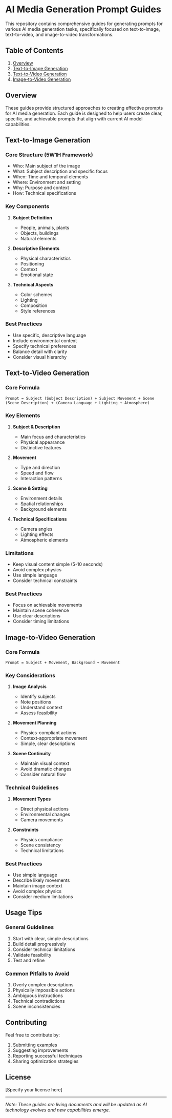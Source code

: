 # AI Media Generation Prompt Guides

This repository contains comprehensive guides for generating prompts for various AI media generation tasks, specifically focused on text-to-image, text-to-video, and image-to-video transformations.

## Table of Contents
1. [Overview](#overview)
2. [Text-to-Image Generation](#text-to-image-generation)
3. [Text-to-Video Generation](#text-to-video-generation)
4. [Image-to-Video Generation](#image-to-video-generation)

## Overview

These guides provide structured approaches to creating effective prompts for AI media generation. Each guide is designed to help users create clear, specific, and achievable prompts that align with current AI model capabilities.

## Text-to-Image Generation

### Core Structure (5W1H Framework)
- Who: Main subject of the image
- What: Subject description and specific focus
- When: Time and temporal elements
- Where: Environment and setting
- Why: Purpose and context
- How: Technical specifications

### Key Components
1. **Subject Definition**
   - People, animals, plants
   - Objects, buildings
   - Natural elements

2. **Descriptive Elements**
   - Physical characteristics
   - Positioning
   - Context
   - Emotional state

3. **Technical Aspects**
   - Color schemes
   - Lighting
   - Composition
   - Style references

### Best Practices
- Use specific, descriptive language
- Include environmental context
- Specify technical preferences
- Balance detail with clarity
- Consider visual hierarchy

## Text-to-Video Generation

### Core Formula
```
Prompt = Subject (Subject Description) + Subject Movement + Scene (Scene Description) + (Camera Language + Lighting + Atmosphere)
```

### Key Elements

1. **Subject & Description**
   - Main focus and characteristics
   - Physical appearance
   - Distinctive features

2. **Movement**
   - Type and direction
   - Speed and flow
   - Interaction patterns

3. **Scene & Setting**
   - Environment details
   - Spatial relationships
   - Background elements

4. **Technical Specifications**
   - Camera angles
   - Lighting effects
   - Atmospheric elements

### Limitations
- Keep visual content simple (5-10 seconds)
- Avoid complex physics
- Use simple language
- Consider technical constraints

### Best Practices
- Focus on achievable movements
- Maintain scene coherence
- Use clear descriptions
- Consider timing limitations

## Image-to-Video Generation

### Core Formula
```
Prompt = Subject + Movement, Background + Movement
```

### Key Considerations

1. **Image Analysis**
   - Identify subjects
   - Note positions
   - Understand context
   - Assess feasibility

2. **Movement Planning**
   - Physics-compliant actions
   - Context-appropriate movement
   - Simple, clear descriptions

3. **Scene Continuity**
   - Maintain visual context
   - Avoid dramatic changes
   - Consider natural flow

### Technical Guidelines

1. **Movement Types**
   - Direct physical actions
   - Environmental changes
   - Camera movements

2. **Constraints**
   - Physics compliance
   - Scene consistency
   - Technical limitations

### Best Practices
- Use simple language
- Describe likely movements
- Maintain image context
- Avoid complex physics
- Consider medium limitations

## Usage Tips

### General Guidelines
1. Start with clear, simple descriptions
2. Build detail progressively
3. Consider technical limitations
4. Validate feasibility
5. Test and refine

### Common Pitfalls to Avoid
1. Overly complex descriptions
2. Physically impossible actions
3. Ambiguous instructions
4. Technical contradictions
5. Scene inconsistencies

## Contributing

Feel free to contribute by:
1. Submitting examples
2. Suggesting improvements
3. Reporting successful techniques
4. Sharing optimization strategies

## License

[Specify your license here]

---

*Note: These guides are living documents and will be updated as AI technology evolves and new capabilities emerge.*
